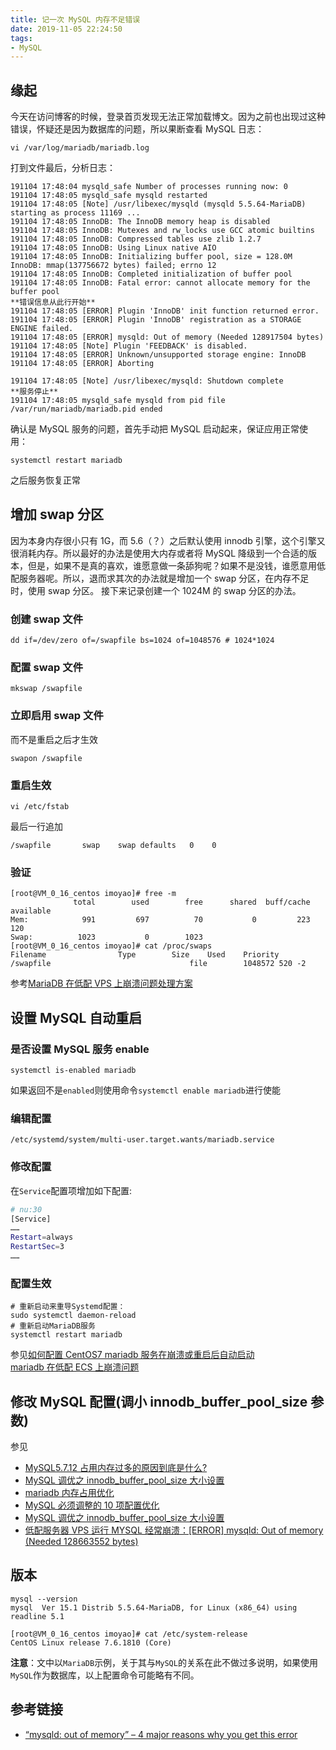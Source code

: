 ```yaml
---
title: 记一次 MySQL 内存不足错误
date: 2019-11-05 22:24:50
tags:
- MySQL
---
```

## 缘起
今天在访问博客的时候，登录首页发现无法正常加载博文。因为之前也出现过这种错误，怀疑还是因为数据库的问题，所以果断查看 MySQL 日志：
```shell
vi /var/log/mariadb/mariadb.log 
```
打到文件最后，分析日志：
```shell
191104 17:48:04 mysqld_safe Number of processes running now: 0
191104 17:48:05 mysqld_safe mysqld restarted
191104 17:48:05 [Note] /usr/libexec/mysqld (mysqld 5.5.64-MariaDB) starting as process 11169 ...
191104 17:48:05 InnoDB: The InnoDB memory heap is disabled
191104 17:48:05 InnoDB: Mutexes and rw_locks use GCC atomic builtins
191104 17:48:05 InnoDB: Compressed tables use zlib 1.2.7
191104 17:48:05 InnoDB: Using Linux native AIO
191104 17:48:05 InnoDB: Initializing buffer pool, size = 128.0M
InnoDB: mmap(137756672 bytes) failed; errno 12
191104 17:48:05 InnoDB: Completed initialization of buffer pool
191104 17:48:05 InnoDB: Fatal error: cannot allocate memory for the buffer pool
**错误信息从此行开始**
191104 17:48:05 [ERROR] Plugin 'InnoDB' init function returned error.
191104 17:48:05 [ERROR] Plugin 'InnoDB' registration as a STORAGE ENGINE failed.
191104 17:48:05 [ERROR] mysqld: Out of memory (Needed 128917504 bytes)
191104 17:48:05 [Note] Plugin 'FEEDBACK' is disabled.
191104 17:48:05 [ERROR] Unknown/unsupported storage engine: InnoDB
191104 17:48:05 [ERROR] Aborting

191104 17:48:05 [Note] /usr/libexec/mysqld: Shutdown complete
**服务停止**
191104 17:48:05 mysqld_safe mysqld from pid file /var/run/mariadb/mariadb.pid ended
```
确认是 MySQL 服务的问题，首先手动把 MySQL 启动起来，保证应用正常使用：
```shell
systemctl restart mariadb
```
之后服务恢复正常
## 增加 swap 分区
因为本身内存很小只有 1G，而 5.6（？）之后默认使用 innodb 引擎，这个引擎又很消耗内存。所以最好的办法是使用大内存或者将 MySQL 降级到一个合适的版本，但是，如果不是真的喜欢，谁愿意做一条舔狗呢？如果不是没钱，谁愿意用低配服务器呢。所以，退而求其次的办法就是增加一个 swap 分区，在内存不足时，使用 swap 分区。
接下来记录创建一个 1024M 的 swap 分区的办法。
### 创建 swap 文件
```shell
dd if=/dev/zero of=/swapfile bs=1024 of=1048576 # 1024*1024
```
### 配置 swap 文件
```shell
mkswap /swapfile
```
### 立即启用 swap 文件
而不是重启之后才生效
```shell
swapon /swapfile
```
### 重启生效
```shell
vi /etc/fstab
```
最后一行追加
```shell
/swapfile       swap    swap defaults   0    0
```
### 验证
```shell
[root@VM_0_16_centos imoyao]# free -m
              total        used        free      shared  buff/cache   available
Mem:            991         697          70           0         223         120
Swap:          1023           0        1023
[root@VM_0_16_centos imoyao]# cat /proc/swaps 
Filename				Type		Size	Used	Priority
/swapfile                               file		1048572	520	-2
```
参考[MariaDB 在低配 VPS 上崩溃问题处理方案](https://www.aimz8.com/?p=286)
## 设置 MySQL 自动重启
### 是否设置 MySQL 服务 enable 
```shell
systemctl is-enabled mariadb
```
如果返回不是`enabled`则使用命令`systemctl enable mariadb`进行使能
### 编辑配置
```shell
/etc/systemd/system/multi-user.target.wants/mariadb.service
```
### 修改配置
在`Service`配置项增加如下配置:
```bash
# nu:30
[Service]
……
Restart=always
RestartSec=3
……
```
### 配置生效
```shell
# 重新启动来重导Systemd配置：
sudo systemctl daemon-reload
# 重新启动MariaDB服务
systemctl restart mariadb
```
参见[如何配置 CentOS7 mariadb 服务在崩溃或重启后自动启动](https://www.codebye.com/how-to-config-centos7-mariadb-service-auto-start-after-reboot-or-crash.html)   
[mariadb 在低配 ECS 上崩溃问题](http://chengms.com/?p=151)  

## 修改 MySQL 配置(调小 innodb_buffer_pool_size 参数)
参见
- [MySQL5.7.12 占用内存过多的原因到底是什么?](https://www.v2ex.com/t/276069)  
- [MySQL 调优之 innodb_buffer_pool_size 大小设置](https://www.v2ex.com/t/276069)  
- [mariadb 内存占用优化](https://segmentfault.com/a/1190000017992793)  
- [MySQL 必须调整的 10 项配置优化](https://segmentfault.com/a/1190000003072283)  
- [MySQL 调优之 innodb_buffer_pool_size 大小设置](https://blog.csdn.net/sunny05296/article/details/78916775)  
- [低配服务器 VPS 运行 MYSQL 经常崩溃：[ERROR] mysqld: Out of memory (Needed 128663552 bytes)](http://www.bluestep.cc/%E4%BD%8E%E9%85%8D%E6%9C%8D%E5%8A%A1%E5%99%A8vps%E8%BF%90%E8%A1%8Cmysql%E7%BB%8F%E5%B8%B8%E5%B4%A9%E6%BA%83%EF%BC%9Aerror-mysqld-out-of-memory-needed-128663552-bytes/)  

## 版本
```shell
mysql --version
mysql  Ver 15.1 Distrib 5.5.64-MariaDB, for Linux (x86_64) using readline 5.1
```
```shell
[root@VM_0_16_centos imoyao]# cat /etc/system-release
CentOS Linux release 7.6.1810 (Core) 
```
**注意**：文中以`MariaDB`示例，关于其与`MySQL`的关系在此不做过多说明，如果使用`MySQL`作为数据库，以上配置命令可能略有不同。
## 参考链接
- [“mysqld: out of memory” – 4 major reasons why you get this error](https://bobcares.com/blog/mysqld-out-of-memory/)